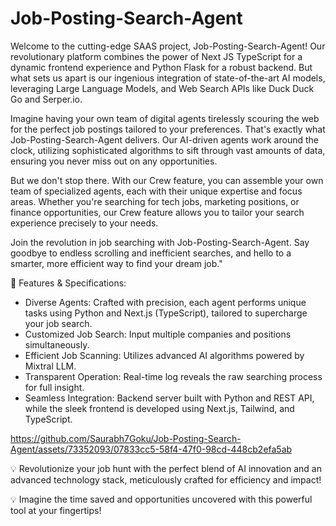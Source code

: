 # Job-Posting-Search-Agent
Welcome to the cutting-edge SAAS project, Job-Posting-Search-Agent! Our revolutionary platform combines the power of Next JS TypeScript for a dynamic frontend experience and Python Flask for a robust backend. But what sets us apart is our ingenious integration of state-of-the-art AI models, leveraging Large Language Models, and Web Search APIs like Duck Duck Go and Serper.io.

Imagine having your own team of digital agents tirelessly scouring the web for the perfect job postings tailored to your preferences. That's exactly what Job-Posting-Search-Agent delivers. Our AI-driven agents work around the clock, utilizing sophisticated algorithms to sift through vast amounts of data, ensuring you never miss out on any opportunities.

But we don't stop there. With our Crew feature, you can assemble your own team of specialized agents, each with their unique expertise and focus areas. Whether you're searching for tech jobs, marketing positions, or finance opportunities, our Crew feature allows you to tailor your search experience precisely to your needs.

Join the revolution in job searching with Job-Posting-Search-Agent. Say goodbye to endless scrolling and inefficient searches, and hello to a smarter, more efficient way to find your dream job."

🔹  Features & Specifications:     
  - Diverse Agents: Crafted with precision, each agent performs unique tasks using Python and Next.js (TypeScript), tailored to supercharge your job search.      
  - Customized Job Search: Input multiple companies and positions simultaneously.      
  - Efficient Job Scanning: Utilizes advanced AI algorithms powered by Mixtral LLM.     
  - Transparent Operation: Real-time log reveals the raw searching process for full insight.      
  - Seamless Integration: Backend server built with Python and REST API, while the sleek frontend is developed using Next.js, Tailwind, and TypeScript.

https://github.com/Saurabh7Goku/Job-Posting-Search-Agent/assets/73352093/07833cc5-58f4-47f0-98cd-448cb2efa5ab

💡 Revolutionize your job hunt with the perfect blend of AI innovation and an advanced technology stack, meticulously crafted for efficiency and impact!

💡 Imagine the time saved and opportunities uncovered with this powerful tool at your fingertips!
